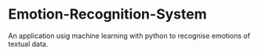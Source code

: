 # Emotion-Recognition-System 
  An application usig machine learning with python to recognise emotions of textual data.

